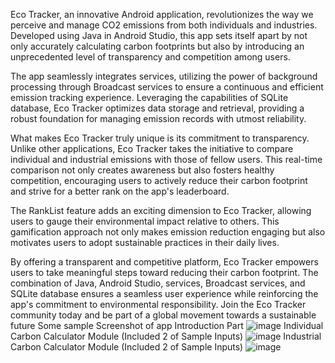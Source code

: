 
Eco Tracker, an innovative Android application, revolutionizes the way we perceive and manage CO2 emissions from both individuals and industries. Developed using Java in Android Studio, this app sets itself apart by not only accurately calculating carbon footprints but also by introducing an unprecedented level of transparency and competition among users.

The app seamlessly integrates services, utilizing the power of background processing through Broadcast services to ensure a continuous and efficient emission tracking experience. Leveraging the capabilities of SQLite database, Eco Tracker optimizes data storage and retrieval, providing a robust foundation for managing emission records with utmost reliability.

What makes Eco Tracker truly unique is its commitment to transparency. Unlike other applications, Eco Tracker takes the initiative to compare individual and industrial emissions with those of fellow users. This real-time comparison not only creates awareness but also fosters healthy competition, encouraging users to actively reduce their carbon footprint and strive for a better rank on the app's leaderboard.

The RankList feature adds an exciting dimension to Eco Tracker, allowing users to gauge their environmental impact relative to others. This gamification approach not only makes emission reduction engaging but also motivates users to adopt sustainable practices in their daily lives.

By offering a transparent and competitive platform, Eco Tracker empowers users to take meaningful steps toward reducing their carbon footprint. The combination of Java, Android Studio, services, Broadcast services, and SQLite database ensures a seamless user experience while reinforcing the app's commitment to environmental responsibility. Join the Eco Tracker community today and be part of a global movement towards a sustainable future
Some sample Screenshot of app
Introduction Part
![image](https://github.com/VengadesaBoopathi/EcoTracker/assets/131509767/46717c9c-df8f-42fa-943a-5f8533ca32c2)
Individual Carbon Calculator Module (Included 2 of Sample Inputs)
![image](https://github.com/VengadesaBoopathi/EcoTracker/assets/131509767/d76477ce-0e19-4ac2-9ff9-52dc723ba3be)
Industrial Carbon Calculator Module (Included 2 of Sample Inputs)
![image](https://github.com/VengadesaBoopathi/EcoTracker/assets/131509767/1a0275a3-4d5a-4e30-ba85-51920b2fa930)

